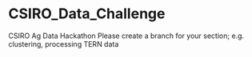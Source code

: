 # CSIRO_Data_Challenge
CSIRO Ag Data Hackathon
Please create a branch for your section; e.g. clustering, processing TERN data
